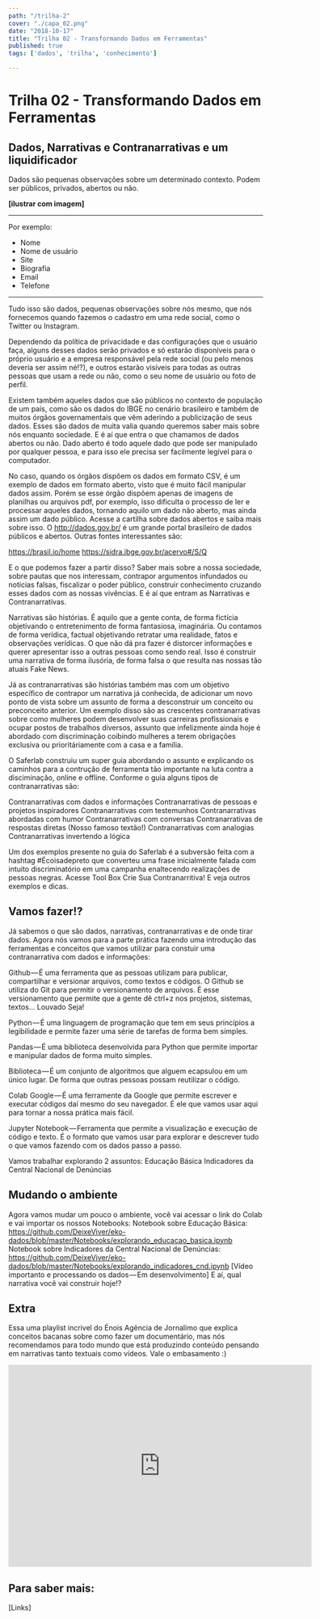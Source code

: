 ```yaml
---
path: "/trilha-2"
cover: "./capa_02.png"
date: "2018-10-17"
title: "Trilha 02 - Transformando Dados em Ferramentas"
published: true
tags: ['dados', 'trilha', 'conhecimento']

---
```

# Trilha 02 - Transformando Dados em Ferramentas

## Dados, Narrativas e Contranarrativas e um liquidificador

Dados são pequenas observações sobre um determinado contexto. 
Podem ser públicos, privados, abertos ou não.


**[ilustrar com imagem]**
____________________________________________________________________________________________
Por exemplo:
- Nome
- Nome de usuário
- Site
- Biografia
- Email
- Telefone
____________________________________________________________________________________________

Tudo isso são dados, pequenas observações sobre nós mesmo, que nós fornecemos quando fazemos o cadastro em uma rede social, como o Twitter ou Instagram.

Dependendo da política de privacidade e das configurações que o usuário faça, alguns desses dados serão privados e só estarão disponíveis para o próprio usuário e a empresa responsável pela rede social (ou pelo menos deveria ser assim né!?), e outros estarão visíveis para todas as outras pessoas que usam a rede ou não, como o seu nome de usuário ou foto de perfil.

Existem também aqueles dados que são públicos no contexto de população de um país, como são os dados do IBGE no cenário brasileiro e também de muitos órgãos governamentais que vêm aderindo a publicização de seus dados. Esses são dados de muita valia quando queremos saber mais sobre nós enquanto sociedade. E é aí que entra o que chamamos de dados abertos ou não.
Dado aberto é todo aquele dado que pode ser manipulado por qualquer pessoa, e para isso ele precisa ser facilmente legível para o computador.

No caso, quando os órgãos dispõem os dados em formato CSV, é um exemplo de dados em formato aberto, visto que é muito fácil manipular dados assim. Porém se esse órgão dispõem apenas de imagens de planilhas ou arquivos pdf, por exemplo, isso dificulta o processo de ler e processar aqueles dados, tornando aquilo um dado não aberto, mas ainda assim um dado público. Acesse a cartilha sobre dados abertos e saiba mais sobre isso.
O http://dados.gov.br/ é um grande portal brasileiro de dados públicos e abertos. Outras fontes interessantes são:

https://brasil.io/home
https://sidra.ibge.gov.br/acervo#/S/Q

E o que podemos fazer a partir disso? Saber mais sobre a nossa sociedade, sobre pautas que nos interessam, contrapor argumentos infundados ou notícias falsas, fiscalizar o poder público, construir conhecimento cruzando esses dados com as nossas vivências. E é aí que entram as Narrativas e Contranarrativas.

Narrativas são histórias. É aquilo que a gente conta, de forma fictícia objetivando o entretenimento de forma fantasiosa, imaginária. Ou contamos de forma verídica, factual objetivando retratar uma realidade, fatos e observações verídicas. O que não dá pra fazer é distorcer informações e querer apresentar isso a outras pessoas como sendo real. Isso é construir uma narrativa de forma ilusória, de forma falsa o que resulta nas nossas tão atuais Fake News.

Já as contranarrativas são histórias também mas com um objetivo específico de contrapor um narrativa já conhecida, de adicionar um novo ponto de vista sobre um assunto de forma a desconstruir um conceito ou preconceito anterior. Um exemplo disso são as crescentes contranarrativas sobre como mulheres podem desenvolver suas carreiras profissionais e ocupar postos de trabalhos diversos, assunto que infelizmente ainda hoje é abordado com discriminação coibindo mulheres a terem obrigações exclusiva ou prioritáriamente com a casa e a família.

O Saferlab construiu um super guia abordando o assunto e explicando os caminhos para a contrução de ferramenta tão importante na luta contra a disciminação, online e offline. Conforme o guia alguns tipos de contranarrativas são:

Contranarrativas com dados e informações
Contranarrativas de pessoas e projetos inspiradores
Contranarrativas com testemunhos
Contranarrativas abordadas com humor
Contranarrativas com conversas
Contranarrativas de respostas diretas (Nosso famoso textão!)
Contranarrativas com analogias
Contranarrativas invertendo a lógica

Um dos exemplos presente no guia do Saferlab é a subversão feita com a hashtag #Écoisadepreto que converteu uma frase inicialmente falada com intuito discriminatório em uma campanha enaltecendo realizações de pessoas negras. Acesse Tool Box Crie Sua Contranarritiva! E veja outros exemplos e dicas.

## Vamos fazer!?

Já sabemos o que são dados, narrativas, contranarrativas e de onde tirar dados. Agora nós vamos para a parte prática fazendo uma introdução das ferramentas e conceitos que vamos utilizar para constuir uma contranarrativa com dados e informações:

Github — É uma ferramenta que as pessoas utilizam para publicar, compartilhar e versionar arquivos, como textos e códigos. O Github se utiliza do Git para permitir o versionamento de arquivos. É esse versionamento que permite que a gente dê ctrl+z nos projetos, sistemas, textos… Louvado Seja!

Python — É uma linguagem de programação que tem em seus princípios a legibilidade e permite fazer uma série de tarefas de forma bem simples.

Pandas — É uma biblioteca desenvolvida para Python que permite importar e manipular dados de forma muito simples.

Biblioteca — É um conjunto de algoritmos que alguem ecapsulou em um único lugar. De forma que outras pessoas possam reutilizar o código.

Colab Google — É uma ferramente da Google que permite escrever e executar códigos daí mesmo do seu navegador. É ele que vamos usar aqui para tornar a nossa prática mais fácil.

Jupyter Notebook — Ferramenta que permite a visualização e execução de código e texto. É o formato que vamos usar para explorar e descrever tudo o que vamos fazendo com os dados passo a passo.

Vamos trabalhar explorando 2 assuntos:
Educação Básica
Indicadores da Central Nacional de Denúncias

## Mudando o ambiente

Agora vamos mudar um pouco o ambiente, você vai acessar o link do Colab e vai importar os nossos Notebooks:
Notebook sobre Educação Básica: https://github.com/DeixeViver/eko-dados/blob/master/Notebooks/explorando_educacao_basica.ipynb
Notebook sobre Indicadores da Central Nacional de Denúncias: https://github.com/DeixeViver/eko-dados/blob/master/Notebooks/explorando_indicadores_cnd.ipynb
[Vídeo importanto e processando os dados — Em desenvolvimento]
E aí, qual narrativa você vai construir hoje!?

## Extra

Essa uma playlist incrivel do Énois Agência de Jornalimo que explica conceitos bacanas sobre como fazer um documentário, mas nós recomendamos para todo mundo que está produzindo conteúdo pensando em narrativas tanto textuais como vídeos. Vale o embasamento :)

<center>
<iframe width="600" height="400" src="https://www.youtube.com/embed/UfvBU7iWmdY?list=PLhkWZx0gxkbjwvnJAn0CpoIWW9GwKtCIL" frameborder="0" allow="accelerometer; autoplay; encrypted-media; gyroscope; picture-in-picture" allowfullscreen></iframe>
</center>

## Para saber mais:
[Links]